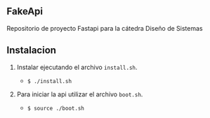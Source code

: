 **FakeApi**
---

Repositorio de proyecto Fastapi para la cátedra Diseño de Sistemas

**Instalacion**
---

1. Instalar ejecutando el archivo `install.sh`.
    + `$ ./install.sh`

2. Para iniciar la api utilizar el archivo `boot.sh`.
    + `$ source ./boot.sh`
